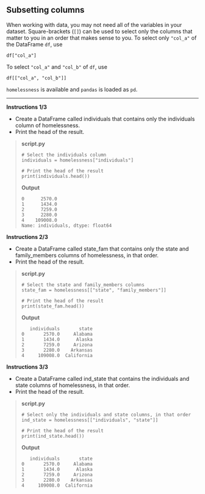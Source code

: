 ## Subsetting columns

When working with data, you may not need all of the variables in your dataset. Square-brackets (`[]`) can be used to select only the columns that matter to you in an order that makes sense to you. To select only `"col_a"` of the DataFrame `df`, use

```
df["col_a"]
```

To select `"col_a"` and `"col_b"` of `df`, use

```
df[["col_a", "col_b"]]
```

`homelessness` is available and `pandas` is loaded as `pd`.

<hr>

**Instructions 1/3**

* Create a DataFrame called individuals that contains only the individuals column of homelessness.
* Print the head of the result.

> **script.py**
> ```
> # Select the individuals column
> individuals = homelessness["individuals"]
>
> # Print the head of the result
> print(individuals.head())
> ```
>
> **Output**
> ```
> 0      2570.0
> 1      1434.0
> 2      7259.0
> 3      2280.0
> 4    109008.0
> Name: individuals, dtype: float64
> ```

**Instructions 2/3**

* Create a DataFrame called state_fam that contains only the state and family_members columns of homelessness, in that order.
* Print the head of the result.

> **script.py**
> ```
> # Select the state and family_members columns
> state_fam = homelessness[["state", "family_members"]]
>
> # Print the head of the result
> print(state_fam.head())
> ```
>
> **Output**
> ```
>    individuals       state
> 0       2570.0     Alabama
> 1       1434.0      Alaska
> 2       7259.0     Arizona
> 3       2280.0    Arkansas
> 4     109008.0  California
> ```

**Instructions 3/3**

* Create a DataFrame called ind_state that contains the individuals and state columns of homelessness, in that order.
* Print the head of the result.

> **script.py**
> ```
> # Select only the individuals and state columns, in that order
> ind_state = homelessness[["individuals", "state"]]
>
> # Print the head of the result
> print(ind_state.head())
> ```
>
> **Output**
> ```
>    individuals       state
> 0       2570.0     Alabama
> 1       1434.0      Alaska
> 2       7259.0     Arizona
> 3       2280.0    Arkansas
> 4     109008.0  California
> ```